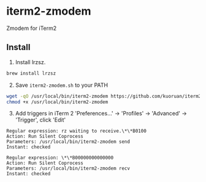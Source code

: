 # iterm2-zmodem

Zmodem for iTerm2

## Install

1. Install lrzsz.

```sh
brew install lrzsz
```

2. Save ```iterm2-zmodem.sh``` to your PATH

```sh
wget -qO /usr/local/bin/iterm2-zmodem https://github.com/kuoruan/iterm2-zmodem/raw/master/iterm2-zmodem.sh
chmod +x /usr/local/bin/iterm2-zmodem
```

3. Add triggers in iTerm 2 'Preferences...' -> 'Profiles' -> 'Advanced' -> 'Trigger', click 'Edit'

```
Regular expression: rz waiting to receive.\*\*B0100
Action: Run Silent Coprocess
Parameters: /usr/local/bin/iterm2-zmodem send
Instant: checked

Regular expression: \*\*B00000000000000
Action: Run Silent Coprocess
Parameters: /usr/local/bin/iterm2-zmodem recv
Instant: checked
```
